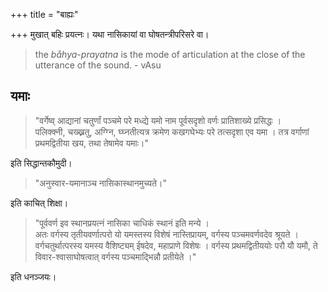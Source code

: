 +++
title = "बाह्यः"

+++
मुखात् बहिः प्रयत्नः। यथा नासिकायां वा घोषतन्त्रीपरिसरे वा।

> the _båhya_-_prayatna_ is the mode of articulation at the close of the utterance of the sound. - vAsu

<div class="spreadsheet" src="../bAhya-prayatnaH.toml" fullHeightWithRowsPerScreen=8></div>

## यमाः

> "वर्गेष्व् आद्यानां चतुर्णां पञ्चमे परे मध्द्ये यमो नाम पूर्वसदृशो वर्णः प्रातिशाख्ये प्रसिद्धः ।  
पलिक्क्नी, चख्ख्नतु, अग्ग्नि, घ्घ्नतीत्यत्र क्रमेण कखगघेभ्यः परे तत्सदृशा एव यमा । तत्र वर्गाणां प्रथमद्वितीया खय, तथा तेषामेव यमाः।" 

इति सिद्धान्तकौमुदी।  

> "अनुस्वार-यमानाञ्च नासिकास्थानमुच्यते।" 

इति काचित् शिक्षा।  

> "पूर्ववर्ण इव स्थानप्रयत्नं नासिका चाधिकं स्थानं इति मन्ये ।  
अतः वर्गस्य तृतीयवर्णात्परो यो यमस्तस्य विशेषं नास्तिप्रायम्, वर्गस्य पञ्चमवर्णवदेव श्रूयते । वर्गचतुर्थात्परस्य यमस्य वैशिष्ट्यम् ईषदेव, महाप्राणे विशेषः । वर्गस्य प्रथमद्वितीययोः परौ यौ यमौ, ते विवार-श्वासाघोषत्वात् वर्गस्य पञ्चमाद्भिन्नौ प्रतीयेते ।" 

इति धनञ्जयः।

